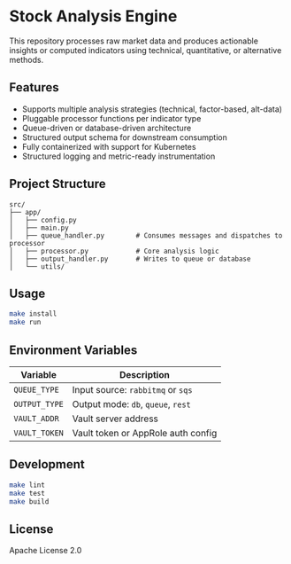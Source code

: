 # Stock Analysis Engine

This repository processes raw market data and produces actionable insights or computed indicators
using technical, quantitative, or alternative methods.

## Features

- Supports multiple analysis strategies (technical, factor-based, alt-data)
- Pluggable processor functions per indicator type
- Queue-driven or database-driven architecture
- Structured output schema for downstream consumption
- Fully containerized with support for Kubernetes
- Structured logging and metric-ready instrumentation

## Project Structure

```
src/
├── app/
│   ├── config.py
│   ├── main.py
│   ├── queue_handler.py        # Consumes messages and dispatches to processor
│   ├── processor.py            # Core analysis logic
│   ├── output_handler.py       # Writes to queue or database
│   └── utils/
```

## Usage

```bash
make install
make run
```

## Environment Variables

| Variable      | Description                        |
| ------------- | ---------------------------------- |
| `QUEUE_TYPE`  | Input source: `rabbitmq` or `sqs`  |
| `OUTPUT_TYPE` | Output mode: `db`, `queue`, `rest` |
| `VAULT_ADDR`  | Vault server address               |
| `VAULT_TOKEN` | Vault token or AppRole auth config |

## Development

```bash
make lint
make test
make build
```

## License

Apache License 2.0
